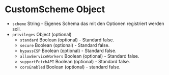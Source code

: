 # CustomScheme Object

* `scheme` String - Eigenes Schema das mit den Optionen registriert werden soll.
* `privileges` Object (optional)
  * `standard` Boolean (optional) - Standard false.
  * `secure` Boolean (optional) - Standard false.
  * `bypassCSP` Boolean (optional) - Standard false.
  * `allowServiceWorkers` Boolean (optional) - Standard false.
  * `supportFetchAPI` Boolean (optional) - Standard false.
  * `corsEnabled` Boolean (optional) - standard false.
